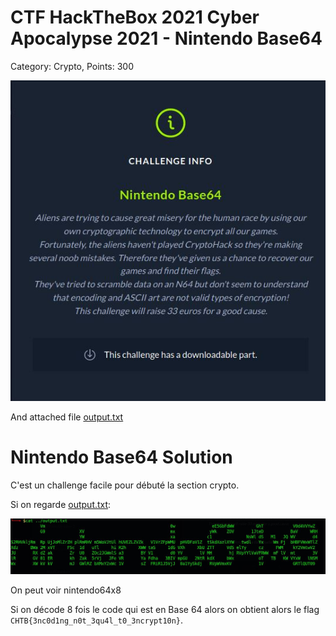 # CTF HackTheBox 2021 Cyber Apocalypse 2021 - Nintendo Base64

Category: Crypto, Points: 300

![info.JPG](images/info.JPG)

And attached file [output.txt](output.txt)

# Nintendo Base64 Solution

C'est un challenge facile pour débuté la section crypto.

Si on regarde [output.txt](output.txt):

![b648.JPG](images/b648.JPG)

On peut voir nintendo64x8 

Si on décode 8 fois le code qui est en Base 64 alors on obtient alors le flag ```CHTB{3nc0d1ng_n0t_3qu4l_t0_3ncrypt10n}```.
